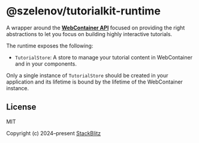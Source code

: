 # @szelenov/tutorialkit-runtime

A wrapper around the **[WebContainer API][webcontainer-api]** focused on providing the right abstractions to let you focus on building highly interactive tutorials.

The runtime exposes the following:

- `TutorialStore`: A store to manage your tutorial content in WebContainer and in your components.

Only a single instance of `TutorialStore` should be created in your application and its lifetime is bound by the lifetime of the WebContainer instance.

## License

MIT

Copyright (c) 2024–present [StackBlitz][stackblitz]

[stackblitz]: https://stackblitz.com/
[webcontainer-api]: https://webcontainers.io
